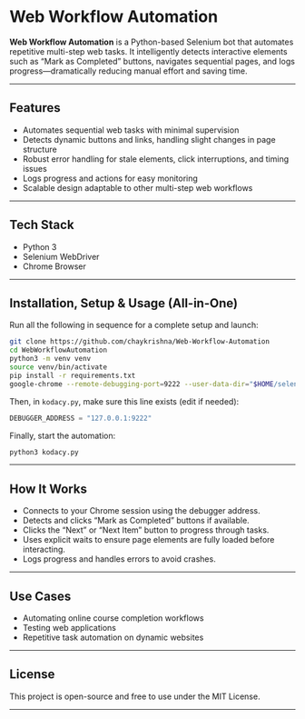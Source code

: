 # Web Workflow Automation

**Web Workflow Automation** is a Python-based Selenium bot that automates repetitive multi-step web tasks. It intelligently detects interactive elements such as “Mark as Completed” buttons, navigates sequential pages, and logs progress—dramatically reducing manual effort and saving time.

---

## Features

- Automates sequential web tasks with minimal supervision  
- Detects dynamic buttons and links, handling slight changes in page structure  
- Robust error handling for stale elements, click interruptions, and timing issues  
- Logs progress and actions for easy monitoring  
- Scalable design adaptable to other multi-step web workflows  

---

## Tech Stack

- Python 3  
- Selenium WebDriver  
- Chrome Browser  

---

## Installation, Setup & Usage (All-in-One)

Run all the following in sequence for a complete setup and launch:

```bash
git clone https://github.com/chaykrishna/Web-Workflow-Automation
cd WebWorkflowAutomation
python3 -m venv venv
source venv/bin/activate
pip install -r requirements.txt
google-chrome --remote-debugging-port=9222 --user-data-dir="$HOME/selenium-profile"
```

Then, in `kodacy.py`, make sure this line exists (edit if needed):

```python
DEBUGGER_ADDRESS = "127.0.0.1:9222"
```

Finally, start the automation:

```bash
python3 kodacy.py
```

---

## How It Works

- Connects to your Chrome session using the debugger address.
- Detects and clicks “Mark as Completed” buttons if available.
- Clicks the “Next” or “Next Item” button to progress through tasks.
- Uses explicit waits to ensure page elements are fully loaded before interacting.
- Logs progress and handles errors to avoid crashes.

---

## Use Cases

- Automating online course completion workflows
- Testing web applications
- Repetitive task automation on dynamic websites

---

## License

This project is open-source and free to use under the MIT License.

---
